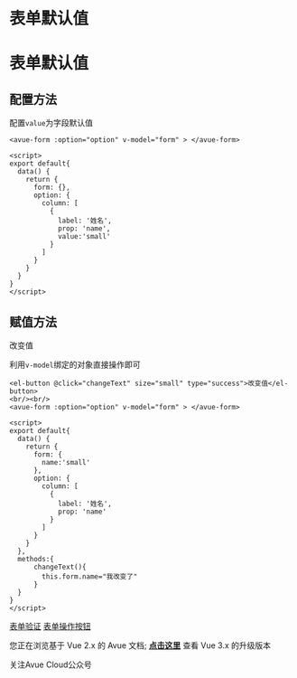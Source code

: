表单默认值
=====

表单默认值
================================================================================================

配置方法
--------------------------------------------------------------------------------------

配置`value`为字段默认值

    <avue-form :option="option" v-model="form" > </avue-form>
    
    <script>
    export default{
      data() {
        return {
          form: {},
          option: {
            column: [
              {
                label: '姓名',
                prop: 'name',
                value:'small'
              }
            ]
          }
        }
      }
    }
    </script>

赋值方法
--------------------------------------------------------------------------------------

改变值  
  

利用`v-model`绑定的对象直接操作即可

    <el-button @click="changeText" size="small" type="success">改变值</el-button>
    <br/><br/>
    <avue-form :option="option" v-model="form" > </avue-form>
    
    <script>
    export default{
      data() {
        return {
          form: {
            name:'small'
          },
          option: {
            column: [
              {
                label: '姓名',
                prop: 'name'
              }
            ]
          }
        }
      },
      methods:{
          changeText(){
            this.form.name="我改变了"
          }
      }
    }
    </script>

[表单验证](https://v2.avuejs.com/form/form-rules/) [表单操作按钮](https://v2.avuejs.com/form/form-submit/)

您正在浏览基于 Vue 2.x 的 Avue 文档; **[点击这里](https://avuejs.com/)** 查看 Vue 3.x 的升级版本

关注Avue Cloud公众号